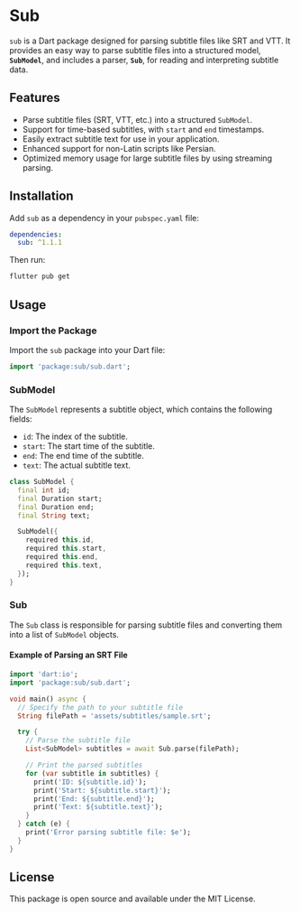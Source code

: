 # Sub

`sub` is a Dart package designed for parsing subtitle files like SRT and VTT. It provides an easy way to parse subtitle files into a structured model, **`SubModel`**, and includes a parser, **`Sub`**, for reading and interpreting subtitle data.

## Features

- Parse subtitle files (SRT, VTT, etc.) into a structured `SubModel`.
- Support for time-based subtitles, with `start` and `end` timestamps.
- Easily extract subtitle text for use in your application.
- Enhanced support for non-Latin scripts like Persian.
- Optimized memory usage for large subtitle files by using streaming parsing.

## Installation

Add `sub` as a dependency in your `pubspec.yaml` file:

```yaml
dependencies:
  sub: ^1.1.1
```

Then run:

```bash
flutter pub get
```

## Usage

### Import the Package

Import the `sub` package into your Dart file:

```dart
import 'package:sub/sub.dart';
```

### SubModel

The `SubModel` represents a subtitle object, which contains the following fields:

- `id`: The index of the subtitle.
- `start`: The start time of the subtitle.
- `end`: The end time of the subtitle.
- `text`: The actual subtitle text.

```dart
class SubModel {
  final int id;
  final Duration start;
  final Duration end;
  final String text;

  SubModel({
    required this.id,
    required this.start,
    required this.end,
    required this.text,
  });
}
```

### Sub

The `Sub` class is responsible for parsing subtitle files and converting them into a list of `SubModel` objects.

#### Example of Parsing an SRT File

```dart
import 'dart:io';
import 'package:sub/sub.dart';

void main() async {
  // Specify the path to your subtitle file
  String filePath = 'assets/subtitles/sample.srt';

  try {
    // Parse the subtitle file
    List<SubModel> subtitles = await Sub.parse(filePath);

    // Print the parsed subtitles
    for (var subtitle in subtitles) {
      print('ID: ${subtitle.id}');
      print('Start: ${subtitle.start}');
      print('End: ${subtitle.end}');
      print('Text: ${subtitle.text}');
    }
  } catch (e) {
    print('Error parsing subtitle file: $e');
  }
}
```

## License

This package is open source and available under the MIT License.